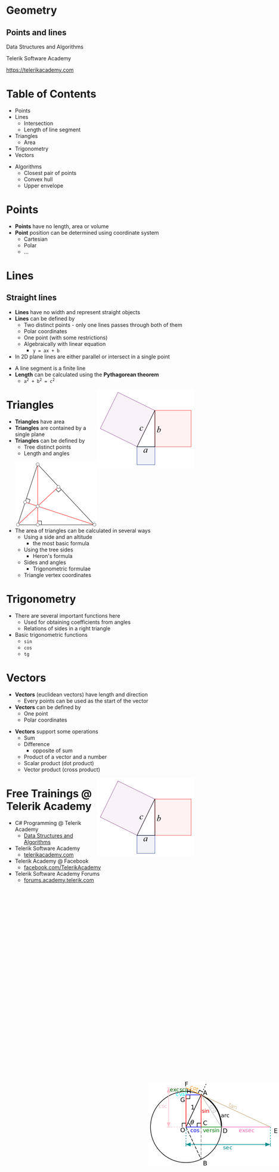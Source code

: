 <!-- section start -->
<!-- attr: { class:'slide-title', hasScriptWrapper: true, showInPresentation:true } -->
# Geometry
## Points and lines

<div class="signature">
    <p class="signature-course">Data Structures and Algorithms</p>
    <p class="signature-initiative">Telerik Software Academy</p>
    <a href="https://telerikacademy.com" class="signature-link">https://telerikacademy.com</a>
</div>

<!-- section start -->
<!-- attr: { showInPresentation:true } -->
# Table of Contents
- Points
- Lines
  - Intersection
  - Length of line segment
- Triangles
  - Area
- Trigonometry
- Vectors

<!-- attr: { showInPresentation:true } -->
<!-- # Table of Contents -->
- Algorithms
  - Closest pair of points
  - Convex hull
  - Upper envelope

<!-- section start -->
<!-- attr: { class:'slide-section', showInPresentation:true } -->
# Points

<!-- attr: { showInPresentation:true } -->
<!-- # Points -->
- **Points** have no length, area or volume
- **Point** position can be determined using coordinate system
  - Cartesian
  - Polar
  - ...

<!-- section start -->
<!-- attr: { class:'slide-section', showInPresentation:true } -->
# Lines
## Straight lines

<!-- attr: { showInPresentation:true } -->
<!-- # Lines -->
- **Lines** have no width and represent straight objects
- **Lines** can be defined by
  - Two distinct points - only one lines passes through both of them
  - Polar coordinates
  - One point (with some restrictions)
  - Algebraically with linear equation
    - `y = ax + b`
- In 2D plane lines are either parallel or intersect in a single point

<!-- attr: { showInPresentation:true, hasScriptWrapper:true } -->
<!-- # Lines -->
- A line segment is a finite line
- **Length** can be calculated using the **Pythagorean theorem**
  - <code>a<sup>2</sup> + b<sup>2</sup> = c<sup>2</sup></code>

<img src="images/pyth.png" style="float:right">

<!-- section start -->
<!-- attr: { class:'slide-section', showInPresentation:true } -->
# Triangles

<!-- attr: { showInPresentation:true, hasScriptWrapper:true } -->
<!-- # Triangles -->
- **Triangles** have area
- **Triangles** are contained by a single plane
- **Triangles** can be defined by
  - Tree distinct points
  - Length and angles

<img src="images/orthocenter.png" style="float:right">

<!-- attr: { showInPresentation:true } -->
<!-- # Triangles -->
- The area of triangles can be calculated in several ways
  - Using a side and an altitude
    - the most basic formula
  - Using the tree sides
    - Heron's formula
  - Sides and angles
    - Trigonometric formulae
  - Triangle vertex coordinates

<!-- section start -->
<!-- attr: { class:'slide-section', showInPresentation:true } -->
# Trigonometry

<!-- attr: { showInPresentation:true, hasScriptWrapper:true } -->
<!-- # Trigonometry -->
- There are several important functions here
  - Used for obtaining coefficients from angles
  - Relations of sides in a right triangle
- Basic trigonometric functions
  - `sin`
  - `cos`
  - `tg`

<img src="images/trigonometry.png" style="position:absolute;right:0;bottom:20%">

<!-- section start -->
<!-- attr: { class:'slide-section', showInPresentation:true } -->
# Vectors

<!-- attr: { showInPresentation:true } -->
<!-- # Vectors -->
- **Vectors** (euclidean vectors) have length and direction
  - Every points can be used as the start of the vector
- **Vectors** can be defined by
  - One point
  - Polar coordinates

<!-- attr: { showInPresentation:true, hasScriptWrapper:true } -->
<!-- # Vectors -->
- **Vectors** support some operations
  - Sum
  - Difference
    - opposite of sum
  - Product of a vector and a number
  - Scalar product (dot product)
  - Vector product (cross product)

<img src="images/pyth.png" style="float:right">

<!-- attr: { class:'slide-section demo', showInPresentation:true } -->
<!-- # Solving geometric tasks
## [Demo]() -->

<!-- section start -->
<!-- attr: { class: "slide-questions", hasScriptWrapper:true, showInPresentation:true } -->
<!-- # Geometry
## Questions -->

<!-- attr: { showInPresentation:true, hasScriptWrapper:true } -->
# Free Trainings @ Telerik Academy
- C# Programming @ Telerik Academy
  - [Data Structures and Algorithms](http://academy.telerik.com/student-courses/programming/data-structures-algorithms/about)
- Telerik Software Academy
  - [telerikacademy.com](https://telerikacademy.com)
- Telerik Academy @ Facebook
  - [facebook.com/TelerikAcademy](https://facebook.com/TelerikAcademy)
- Telerik Software Academy Forums
  - [forums.academy.telerik.com](forums.academy.telerik.com)
